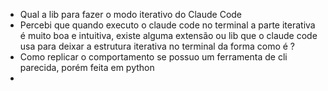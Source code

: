 - Qual a lib para fazer o modo iterativo do Claude Code 
- Percebi que quando executo o claude code no terminal a parte iterativa é muito boa e intuitiva, existe alguma extensão ou lib que o claude code usa para deixar a estrutura iterativa no terminal da forma como é ? 
- Como replicar o comportamento se possuo um ferramenta de cli parecida, porém feita em python 
- 